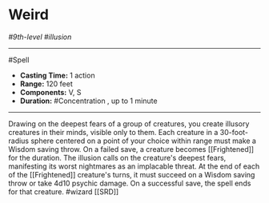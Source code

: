 # Weird
*#9th-level #illusion*
___ 
#Spell
- **Casting Time:** 1 action
- **Range:** 120 feet
- **Components:** V, S
- **Duration:** #Concentration , up to 1 minute
---
Drawing on the deepest fears of a group of creatures, you create illusory creatures in their minds, visible only to them. Each creature in a 30-foot-radius sphere centered on a point of your choice within range must make a Wisdom saving throw. On a failed save, a creature becomes [[Frightened]] for the duration. The illusion calls on the creature's deepest fears, manifesting its worst nightmares as an implacable threat. At the end of each of the [[Frightened]] creature's turns, it must succeed on a Wisdom saving throw or take 4d10 psychic damage. On a successful save, the spell ends for that creature.
#wizard
[[SRD]]